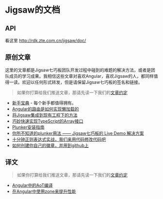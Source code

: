 
# Jigsaw的文档

## API
看这里 <http://rdk.zte.com.cn/jigsaw/doc/>


## 原创文章
这里的文章都是Jigsaw七巧板团队开发过程中碰到的难题的解决方法，或者是团队成员的学习成果。我相信这些文章对喜欢Angular，喜欢Jigsaw的人，都同样值得一读。欢迎以任何形式转发，但是请保留Jigsaw七巧板的签名和链接。

> 如果你打算给我们推送文章，那请先读一下我们的[文章约定](artical-spec.md)

- [新手宝典](tourist/index.md) - 每个新手都值得拥有。
- [Angular的路由是如何实现懒加载的](how-router-achive-lazy-load/index.md)
- [将Jigsaw集成到现有工程下的方法](integrate-your-project-with-jigsaw/index.md)
- [巧妙快速实现TypeScript的Array<T>接口](implement-interface-array-of-typescript/index.md)
- [Plunker安装指南](how-to-deploy-your-own-plunker-site/index.md)
- [你所不知道的plunker用法 —— Jigsaw七巧板的 Live Demo 解决方案](the-usage-of-plunker-that-you-do-not-know/index.md)
- [十分钟正则表达式实战，我们来用代码修改代码吧](10min-regexp-practice/index.md)
- [如何创建你自己的徽章，并用到github上](how-to-make-your-own-badge/index.md)

## 译文
> 如果你打算给我们推送文章，那请先读一下我们的[文章约定](artical-spec.md)

- [Angular中的AoT编译](ahead-of-time-compilation-in-angular/index.md)
- [在Angular中使用zone来提升性能](using-zones-in-angular-for-better-performance/index.md)
